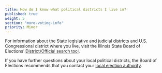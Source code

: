 ```yaml
---
title: How do I know what political districts I live in?
published: true
weight: 5
section: "more-voting-info"
priority: Minor
---
```

For information about the State legislative and judicial districts and U.S. Congressional district where you live, visit the Illinois State Board of Elections’ [District/Official search tool](http://www.elections.il.gov/DistrictLocator/DistrictOfficialSearchByAddress.aspx).  

If you have further questions about your local political districts, the Board of Elections recommends that you contact your [local election authority](http://www.elections.il.gov/ElectionAuthorities/ElecAuthorityList.aspx?Selected=Election%20Authorities).  
